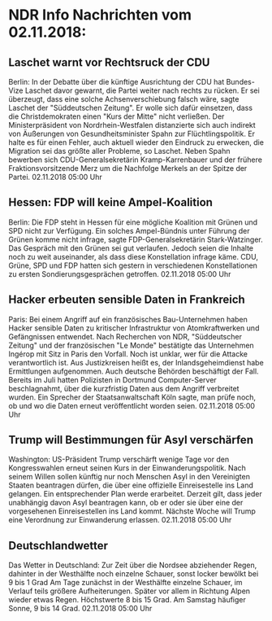 # NDR Info Nachrichten vom 02.11.2018:


## Laschet warnt vor Rechtsruck der CDU
Berlin: In der Debatte über die künftige Ausrichtung der CDU hat Bundes-Vize Laschet davor gewarnt, die Partei weiter nach rechts zu rücken. Er sei überzeugt, dass eine solche Achsenverschiebung falsch wäre, sagte Laschet der "Süddeutschen Zeitung". Er wolle sich dafür einsetzen, dass die Christdemokraten einen "Kurs der Mitte" nicht verließen. Der Ministerpräsident von Nordrhein-Westfalen distanzierte sich auch indirekt von Äußerungen von Gesundheitsminister Spahn zur Flüchtlingspolitik. Er halte es für einen Fehler, auch aktuell wieder den Eindruck zu erwecken, die Migration sei das größte aller Probleme, so Laschet. Neben Spahn bewerben sich CDU-Generalsekretärin Kramp-Karrenbauer und der frühere Fraktionsvorsitzende Merz um die Nachfolge Merkels an der Spitze der Partei. 02.11.2018 05:00 Uhr 

## Hessen: FDP will keine Ampel-Koalition
Berlin: Die FDP steht in Hessen für eine mögliche Koalition mit Grünen und SPD nicht zur Verfügung. Ein solches Ampel-Bündnis unter Führung der Grünen komme nicht infrage, sagte FDP-Generalsekretärin Stark-Watzinger. Das Gespräch mit den Grünen sei gut verlaufen. Jedoch seien die Inhalte noch zu weit auseinander, als dass diese Konstellation infrage käme. CDU, Grüne, SPD und FDP hatten sich gestern in verschiedenen Konstellationen zu ersten Sondierungsgesprächen getroffen. 02.11.2018 05:00 Uhr 

## Hacker erbeuten sensible Daten in Frankreich
Paris: Bei einem Angriff auf ein französisches Bau-Unternehmen haben Hacker sensible Daten zu kritischer Infrastruktur von Atomkraftwerken und Gefängnissen entwendet. Nach Recherchen von NDR, "Süddeutscher Zeitung" und der französischen "Le Monde" bestätigte das Unternehmen Ingérop mit Sitz in Paris den Vorfall. Noch ist unklar, wer für die Attacke verantwortlich ist. Aus Justizkreisen heißt es, der Inlandsgeheimdienst habe Ermittlungen aufgenommen. Auch deutsche Behörden beschäftigt der Fall. Bereits im Juli hatten Polizisten in Dortmund Computer-Server beschlagnahmt, über die kurzfristig Daten aus dem Angriff verbreitet wurden. Ein Sprecher der Staatsanwaltschaft Köln sagte, man prüfe noch, ob und wo die Daten erneut veröffentlicht worden seien. 02.11.2018 05:00 Uhr 

## Trump will Bestimmungen für Asyl verschärfen
Washington: US-Präsident Trump verschärft wenige Tage vor den Kongresswahlen erneut seinen Kurs in der Einwanderungspolitik. Nach seinem Willen sollen künftig nur noch Menschen Asyl in den Vereinigten Staaten beantragen dürfen, die über eine offizielle Einreisestelle ins Land gelangen. Ein entsprechender Plan werde erarbeitet. Derzeit gilt, dass jeder unabhängig davon Asyl beantragen kann, ob er oder sie über eine der vorgesehenen Einreisestellen ins Land kommt. Nächste Woche will Trump eine Verordnung zur Einwanderung erlassen. 02.11.2018 05:00 Uhr 

## Deutschlandwetter
Das Wetter in Deutschland: Zur Zeit über die Nordsee abziehender Regen, dahinter in der Westhälfte noch einzelne Schauer, sonst locker bewölkt bei 9 bis 1 Grad Am Tage zunächst in der Westhälfte einzelne Schauer, im Verlauf teils größere Aufheiterungen. Später vor allem in Richtung Alpen wieder etwas Regen. Höchstwerte 8 bis 15 Grad. Am Samstag häufiger Sonne, 9 bis 14 Grad. 02.11.2018 05:00 Uhr 
